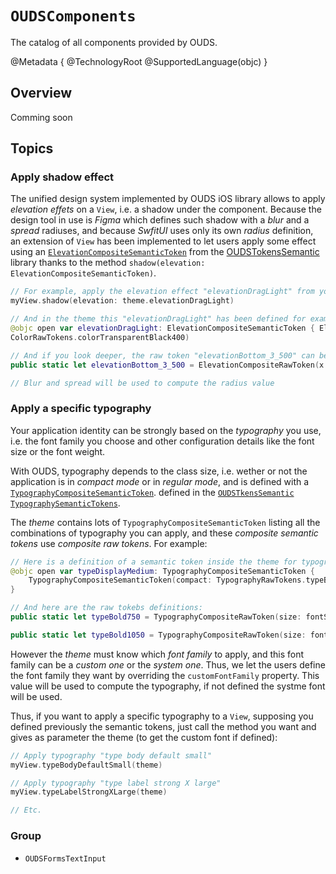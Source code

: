 # ``OUDSComponents``

The catalog of all components provided by OUDS.

@Metadata {
    @TechnologyRoot
    @SupportedLanguage(objc)
}

## Overview

Comming soon

## Topics

### Apply shadow effect

The unified design system implemented by OUDS iOS library allows to apply *elevation effets* on a `View`, i.e. a shadow under the component.
Because the design tool in use is _Figma_ which defines such shadow with a _blur_ and a _spread_ radiuses, and because _SwfitUI_ uses only its own _radius_ definition, an extension of `View` has been implemented to let users apply some effect using an [`ElevationCompositeSemanticToken`](https://ios.unified-design-system.orange.com/documentation/oudstokenssemantic/elevationcompositesemantictoken) from the [OUDSTokensSemantic](https://ios.unified-design-system.orange.com/documentation/oudstokenssemantic/) library thanks to the method `shadow(elevation: ElevationCompositeSemanticToken)`.

```swift
// For example, apply the elevation effect "elevationDragLight" from your theme:
myView.shadow(elevation: theme.elevationDragLight)

// And in the theme this "elevationDragLight" has been defined for example like:
@objc open var elevationDragLight: ElevationCompositeSemanticToken { ElevationRawTokens.elevationBottom_3_500 }
ColorRawTokens.colorTransparentBlack400)

// And if you look deeper, the raw token "elevationBottom_3_500" can be like:
public static let elevationBottom_3_500 = ElevationCompositeRawToken(x: 0, y: 4, blur: 4, spread: -1, color: ColorRawTokens.colorTransparentBlack500)

// Blur and spread will be used to compute the radius value
```

### Apply a specific typography

Your application identity can be strongly based on the *typography* you use, i.e. the font family you choose and other configuration details like the font size or the font weight.

With OUDS, typography depends to the class size, i.e. wether or not the application is in _compact mode_ or in _regular mode_, and is defined with a [`TypographyCompositeSemanticToken`](https://ios.unified-design-system.orange.com/documentation/oudstokenssemantic/typographycompositesemantictoken). defined in the [`OUDSTkensSemantic` `TypographySemanticTokens`](https://ios.unified-design-system.orange.com/documentation/oudstokenssemantic/typographysemantictokens/).

The _theme_ contains lots of `TypographyCompositeSemanticToken` listing all the combinations of typography you can apply, and these *composite semantic tokens* use *composite raw tokens*. For example:

```swift
// Here is a definition of a semantic token inside the theme for typography "typeDisplayMedium":
@objc open var typeDisplayMedium: TypographyCompositeSemanticToken { 
    TypographyCompositeSemanticToken(compact: TypographyRawTokens.typeBold750, regular: TypographyRawTokens.typeBold1050) 
}

// And here are the raw tokebs definitions:
public static let typeBold750 = TypographyCompositeRawToken(size: fontSize750, lineHeight: fontLineHeight850, weight: fontWeight700, paragraphSpacing: fontParagraphSpacing100)

public static let typeBold1050 = TypographyCompositeRawToken(size: fontSize1050, lineHeight: fontLineHeight1150, weight: fontWeight700, paragraphSpacing: fontParagraphSpacing100)
```

However the _theme_ must know which _font family_ to apply, and this font family can be a _custom one_ or the _system one_.
Thus, we let the users define the font family they want by overriding the `customFontFamily` property. This value will be used to compute the typography, if not defined the systme font will be used.

Thus, if you want to apply a specific typography to a `View`, supposing you defined previously the semantic tokens, just call the method you want and gives as parameter the theme (to get the custom font if defined):

```swift
// Apply typography "type body default small"
myView.typeBodyDefaultSmall(theme)

// Apply typography "type label strong X large"
myView.typeLabelStrongXLarge(theme)

// Etc.
```
### Group

- ``OUDSFormsTextInput``
